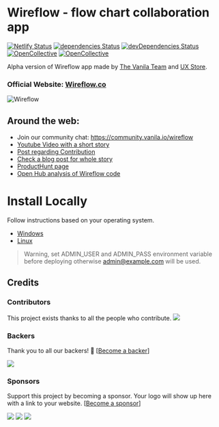 # Wireflow - flow chart collaboration app

[![Netlify Status](https://api.netlify.com/api/v1/badges/15abd946-68e7-4cdb-8d9e-4930d5a2191c/deploy-status)](https://app.netlify.com/sites/wireflow-app/deploys)
[![dependencies Status](https://david-dm.org/vanila-io/wireflow/status.svg)](https://david-dm.org/vanila-io/wireflow)
[![devDependencies Status](https://david-dm.org/vanila-io/wireflow/dev-status.svg)](https://david-dm.org/vanila-io/wireflow?type=dev)
[![OpenCollective](https://opencollective.com/wireflow/backers/badge.svg)](#backers) 
[![OpenCollective](https://opencollective.com/wireflow/sponsors/badge.svg)](#sponsors)

Alpha version of Wireflow app made by [The Vanila Team](https://vanila.io) and [UX Store](https://uxstore.com).

### Official Website: [Wireflow.co](https://wireflow.co)

![Wireflow](https://i.imgur.com/ceXMd28.png)

## Around the web:

- Join our community chat: https://community.vanila.io/wireflow
- [Youtube Video with a short story](https://youtu.be/zm0XbLmXtXY)
- [Post regarding Contribution](https://forums.meteor.com/t/anyone-interested-in-collaboration-on-wireflow-co-open-source-project/40716)
- [Check a blog post for whole story](https://blog.vanila.io/we-were-hunted-on-producthunt-unexpectedly-e92e7179bdec)
- [ProductHunt page](https://www.producthunt.com/posts/wireflow)
- [Open Hub analysis of Wireflow code](https://www.openhub.net/p/wireflow)

# Install Locally

Follow instructions based on your operating system.
- [Windows](https://github.com/vanila-io/wireflow/wiki/Installation-Windows)
- [Linux](https://github.com/vanila-io/wireflow/wiki/Installation-Linux)

> Warning, set ADMIN_USER and ADMIN_PASS environment variable before deploying otherwise admin@example.com will be used.

## Credits
### Contributors

This project exists thanks to all the people who contribute. 
<a href="graphs/contributors"><img src="https://opencollective.com/wireflow/contributors.svg?width=890&button=false" /></a>


### Backers

Thank you to all our backers! 🙏 [[Become a backer](https://opencollective.com/wireflow#backer)]

<a href="https://opencollective.com/{{slug}}#backers" target="_blank"><img src="https://opencollective.com/wireflow/backers.svg?width=890"></a>


### Sponsors

Support this project by becoming a sponsor. Your logo will show up here with a link to your website. [[Become a sponsor](https://opencollective.com/wireflow#sponsor)]

<a href="https://opencollective.com/wireflow/sponsor/0/website" target="_blank"><img src="https://opencollective.com/wireflow/sponsor/0/avatar.svg"></a>
<a href="https://opencollective.com/wireflow/sponsor/1/website" target="_blank"><img src="https://opencollective.com/wireflow/sponsor/1/avatar.svg"></a>
<a href="https://opencollective.com/wireflow/sponsor/2/website" target="_blank"><img src="https://opencollective.com/wireflow/sponsor/2/avatar.svg"></a>
